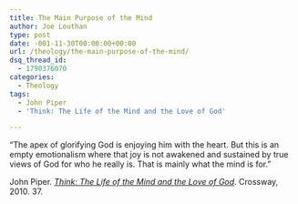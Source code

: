 ```yaml
---
title: The Main Purpose of the Mind
author: Joe Louthan
type: post
date: -001-11-30T00:00:00+00:00
url: /theology/the-main-purpose-of-the-mind/
dsq_thread_id:
  - 1790376070
categories:
  - Theology
tags:
  - John Piper
  - 'Think: The Life of the Mind and the Love of God'

---
```

&#8220;The apex of glorifying God is enjoying him with the heart. But this is an empty emotionalism where that joy is not awakened and sustained by true views of God for who he really is. That is mainly what the mind is for.&#8221;

John Piper. <a href="https://www.amazon.com/dp/1433520710/ref=as_li_ss_til?tag=iamlipr-20&#038;camp=0&#038;creative=0&#038;linkCode=as4&#038;creativeASIN=1433520710&#038;adid=1JXW9393FD0S2EF93Y64&#038;" target="_new"><em>Think: The Life of the Mind and the Love of God</em></a>. Crossway, 2010. 37.